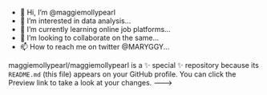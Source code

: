 - 👋 Hi, I’m @maggiemollypearl
- 👀 I’m interested in data analysis...
- 🌱 I’m currently learning online job platforms...
- 💞️ I’m looking to collaborate on the same...
- 📫 How to reach me on twitter @MARYGGY...


maggiemollypearl/maggiemollypearl is a ✨ special ✨ repository because its `README.md` (this file) appears on your GitHub profile.
You can click the Preview link to take a look at your changes.
--->
